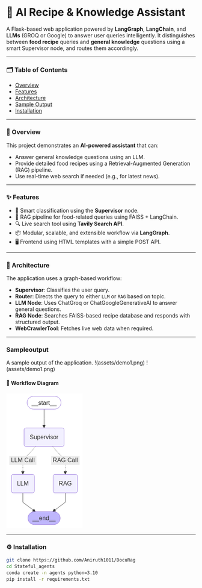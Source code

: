 # 🍳 AI Recipe & Knowledge Assistant

A Flask-based web application powered by **LangGraph**, **LangChain**, and **LLMs** (GROQ or Google) to answer user queries intelligently. It distinguishes between **food recipe** queries and **general knowledge** questions using a smart Supervisor node, and routes them accordingly.

---

### 🗂️ Table of Contents

- [Overview](#overview)
- [Features](#features)
- [Architecture](#architecture)
- [Sample Output](#Sampleoutput)
- [Installation](#installation)
---

### 📌 Overview

This project demonstrates an **AI-powered assistant** that can:
- Answer general knowledge questions using an LLM.
- Provide detailed food recipes using a Retrieval-Augmented Generation (RAG) pipeline.
- Use real-time web search if needed (e.g., for latest news).

---

### ✨ Features

- 🧠 Smart classification using the **Supervisor** node.
- 🧾 RAG pipeline for food-related queries using FAISS + LangChain.
- 🔍 Live search tool using **Tavily Search API**.
- 📦 Modular, scalable, and extensible workflow via **LangGraph**.
- 🖥️ Frontend using HTML templates with a simple POST API.

---

### 🧠 Architecture

The application uses a graph-based workflow:

- **Supervisor**: Classifies the user query.
- **Router**: Directs the query to either `LLM` or `RAG` based on topic.
- **LLM Node**: Uses ChatGroq or ChatGoogleGenerativeAI to answer general questions.
- **RAG Node**: Searches FAISS-based recipe database and responds with structured output.
- **WebCrawlerTool**: Fetches live web data when required.

---

### Sampleoutput 

A sample output of the application. 
!(assets/demo1.png)
!(assets/demo1.png)


#### 🧭 Workflow Diagram

![Workflow](assets/output.png)

---

### ⚙️ Installation

```bash
git clone https://github.com/Aniruth1011/DocuRag 
cd Stateful_agents 
conda create -n agents python=3.10
pip install -r requirements.txt

